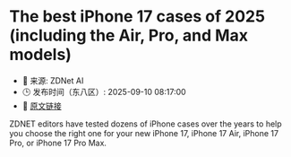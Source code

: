 # The best iPhone 17 cases of 2025 (including the Air, Pro, and Max models)
- 📅 来源: ZDNet AI
- 🕒 发布时间（东八区）: 2025-09-10 08:17:00
- 🔗 [原文链接](https://www.zdnet.com/article/best-iphone-17-cases/)

ZDNET editors have tested dozens of iPhone cases over the years to help you choose the right one for your new iPhone 17, iPhone 17 Air, iPhone 17 Pro, or iPhone 17 Pro Max.